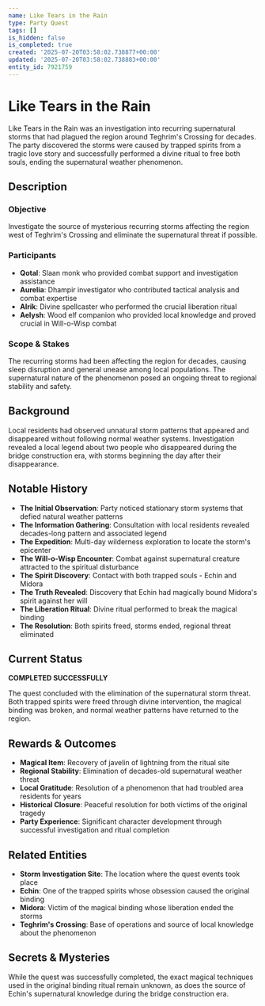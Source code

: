 ```yaml
---
name: Like Tears in the Rain
type: Party Quest
tags: []
is_hidden: false
is_completed: true
created: '2025-07-20T03:58:02.738877+00:00'
updated: '2025-07-20T03:58:02.738883+00:00'
entity_id: 7921759
---
```


# Like Tears in the Rain

Like Tears in the Rain was an investigation into recurring supernatural storms that had plagued the region around Teghrim's Crossing for decades. The party discovered the storms were caused by trapped spirits from a tragic love story and successfully performed a divine ritual to free both souls, ending the supernatural weather phenomenon.

## Description

### Objective

Investigate the source of mysterious recurring storms affecting the region west of Teghrim's Crossing and eliminate the supernatural threat if possible.

### Participants

- **Qotal**: Slaan monk who provided combat support and investigation assistance
- **Aurelia**: Dhampir investigator who contributed tactical analysis and combat expertise  
- **Alrik**: Divine spellcaster who performed the crucial liberation ritual
- **Aelysh**: Wood elf companion who provided local knowledge and proved crucial in Will-o-Wisp combat

### Scope & Stakes

The recurring storms had been affecting the region for decades, causing sleep disruption and general unease among local populations. The supernatural nature of the phenomenon posed an ongoing threat to regional stability and safety.

## Background

Local residents had observed unnatural storm patterns that appeared and disappeared without following normal weather systems. Investigation revealed a local legend about two people who disappeared during the bridge construction era, with storms beginning the day after their disappearance.

## Notable History

- **The Initial Observation**: Party noticed stationary storm systems that defied natural weather patterns
- **The Information Gathering**: Consultation with local residents revealed decades-long pattern and associated legend
- **The Expedition**: Multi-day wilderness exploration to locate the storm's epicenter
- **The Will-o-Wisp Encounter**: Combat against supernatural creature attracted to the spiritual disturbance
- **The Spirit Discovery**: Contact with both trapped souls - Echin and Midora
- **The Truth Revealed**: Discovery that Echin had magically bound Midora's spirit against her will
- **The Liberation Ritual**: Divine ritual performed to break the magical binding
- **The Resolution**: Both spirits freed, storms ended, regional threat eliminated

## Current Status

**COMPLETED SUCCESSFULLY**

The quest concluded with the elimination of the supernatural storm threat. Both trapped spirits were freed through divine intervention, the magical binding was broken, and normal weather patterns have returned to the region.

## Rewards & Outcomes

- **Magical Item**: Recovery of javelin of lightning from the ritual site
- **Regional Stability**: Elimination of decades-old supernatural weather threat
- **Local Gratitude**: Resolution of a phenomenon that had troubled area residents for years
- **Historical Closure**: Peaceful resolution for both victims of the original tragedy
- **Party Experience**: Significant character development through successful investigation and ritual completion

## Related Entities

- **Storm Investigation Site**: The location where the quest events took place
- **Echin**: One of the trapped spirits whose obsession caused the original binding
- **Midora**: Victim of the magical binding whose liberation ended the storms
- **Teghrim's Crossing**: Base of operations and source of local knowledge about the phenomenon

## Secrets & Mysteries

While the quest was successfully completed, the exact magical techniques used in the original binding ritual remain unknown, as does the source of Echin's supernatural knowledge during the bridge construction era.